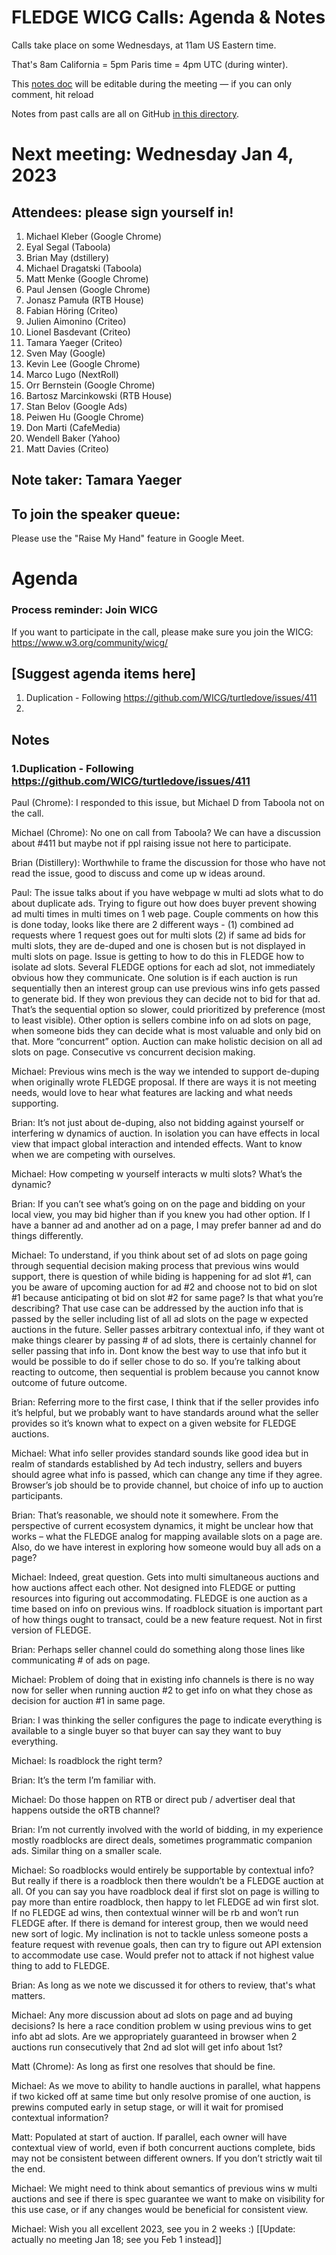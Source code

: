 # FLEDGE WICG Calls: Agenda & Notes

Calls take place on some Wednesdays, at 11am US Eastern time.

That's 8am California = 5pm Paris time = 4pm UTC (during winter).

This [notes doc](https://docs.google.com/document/d/1Kr0hpfQ_Q1LX1aN00D5k_09yV_a7WE9RSn69nS3nZho/edit#) will be editable during the meeting — if you can only comment, hit reload

Notes from past calls are all on GitHub [in this directory](https://github.com/WICG/turtledove/tree/main/meetings).


# Next meeting: Wednesday Jan 4, 2023


## Attendees: please sign yourself in!	



1. Michael Kleber (Google Chrome)
2. Eyal Segal (Taboola)
3. Brian May (dstillery)
4. Michael Dragatski (Taboola)
5. Matt Menke (Google Chrome)
6. Paul Jensen (Google Chrome)
7. Jonasz Pamuła (RTB House)
8. Fabian Höring (Criteo)
9. Julien Aimonino (Criteo)
10. Lionel Basdevant (Criteo)
11. Tamara Yaeger (Criteo)
12. Sven May (Google)
13. Kevin Lee (Google Chrome)
14. Marco Lugo (NextRoll)
15. Orr Bernstein (Google Chrome)
16. Bartosz Marcinkowski (RTB House) 
17. Stan Belov (Google Ads)
18. Peiwen Hu (Google Chrome)
19. Don Marti (CafeMedia)
20. Wendell Baker (Yahoo)
21. Matt Davies (Criteo) 	


## Note taker: Tamara Yaeger


## To join the speaker queue:

Please use the "Raise My Hand" feature in Google Meet.


# Agenda


### Process reminder: Join WICG

If you want to participate in the call, please make sure you join the WICG: https://www.w3.org/community/wicg/ 


## [Suggest agenda items here]



1. Duplication - Following https://github.com/WICG/turtledove/issues/411
2. 


## Notes


### 1.Duplication - Following https://github.com/WICG/turtledove/issues/411

Paul (Chrome): I responded to this issue, but Michael D from Taboola not on the call.

Michael (Chrome): No one on call from Taboola? We can have a discussion about #411 but maybe not if ppl raising issue not here to participate.

Brian (Distillery): Worthwhile to frame the discussion for those who have not read the issue, good to discuss and come up w ideas around.

Paul: The issue talks about if you have webpage w multi ad slots what to do about duplicate ads. Trying to figure out how does buyer prevent showing ad multi times in multi times on 1 web page. Couple comments on how this is done today, looks like there are 2 different ways  - (1) combined ad requests where 1 request goes out for multi slots (2) if same ad bids for multi slots, they are de-duped and one is chosen but is not displayed in multi slots on page. Issue is getting to how to do this in FLEDGE how to isolate ad slots. Several FLEDGE options for each ad slot, not immediately obvious how they communicate. One solution is if each auction is run sequentially then an interest group can use previous wins info gets passed to generate bid. If they won previous they can decide not to bid for that ad. That’s the sequential option so slower, could prioritized by preference (most to least visible). Other option is sellers combine info on ad slots on page, when someone bids they can decide what is most valuable and only bid on that. More “concurrent” option. Auction can make holistic decision on all ad slots on page. Consecutive vs concurrent decision making.

Michael: Previous wins mech is the way we intended to support de-duping when originally wrote FLEDGE proposal. If there are ways it is not meeting needs, would love to hear what features are lacking and what needs supporting.

Brian: It’s not just about de-duping, also not bidding against yourself or interfering w dynamics of auction. In isolation you can have effects in local view that impact global interaction and intended effects. Want to know when we are competing with ourselves.

Michael: How competing w yourself interacts w multi slots? What’s the dynamic?

Brian: If you can’t see what’s going on on the page and bidding on your local view, you may bid higher than if you knew you had other option. If I have a banner ad and another ad on a page, I may prefer banner ad and do things differently.

Michael: To understand, if you think about set of ad slots on page going through sequential decision making process that previous wins would support, there is question of while biding is happening for ad slot #1, can you be aware of upcoming auction for ad #2 and choose not to bid on slot #1 because anticipating ot bid on slot #2 for same page? Is that what you’re describing? That use case can be addressed by the auction info that is passed by the seller including list of all ad slots on the page w expected auctions in the future. Seller passes arbitrary contextual info, if they want ot make things clearer by passing # of ad slots, there is certainly channel for seller passing that info in. Dont know the best way to use that info but it would be possible to do if seller chose to do so. If you’re talking about reacting to outcome, then sequential is problem because you cannot know outcome of future outcome. 

Brian: Referring more to the first case, I think that if the seller provides info it’s helpful, but we probably want to have standards around what the seller provides so it’s known what to expect on a given website for FLEDGE auctions. 

Michael: What info seller provides standard sounds like good idea but in realm of standards established by Ad tech industry, sellers and buyers should agree what info is passed, which can change any time if they agree. Browser’s job should be to provide channel, but choice of info up to auction participants. 

Brian: That’s reasonable, we should note it somewhere. From the perspective of current ecosystem dynamics, it might be unclear how that works – what the FLEDGE analog for mapping available slots on a page are. Also, do we have interest in exploring how someone would buy all ads on a page?

Michael: Indeed, great question. Gets into multi simultaneous auctions and how auctions affect each other. Not designed into FLEDGE or putting resources into figuring out accommodating. FLEDGE is one auction as a time based on info on previous wins. If roadblock situation is important part of how things ought to transact, could be a new feature request. Not in first version of FLEDGE. 

Brian: Perhaps seller channel could do something along those lines like communicating # of ads on page. 

Michael: Problem of doing that in existing info channels is there is no way now for seller when running auction #2 to get info on what they chose as decision for auction #1 in same page. 

Brian: I was thinking the seller configures the page to indicate everything is available to a single buyer so that buyer can say they want to buy everything.

Michael: Is roadblock the right term?

Brian: It’s the term I’m familiar with.

Michael: Do those happen on RTB or direct pub / advertiser deal that happens outside the oRTB channel?

Brian: I’m not currently involved with the world of bidding, in my experience mostly roadblocks are direct deals, sometimes programmatic companion ads. Similar thing on a smaller scale.

Michael: So roadblocks would entirely be supportable by contextual info? But really if there is a roadblock then there wouldn’t be a FLEDGE auction at all. Of you can say you have roadblock deal if first slot on page is willing to pay more than entire roadblock, then happy to let FLEDGE ad win first slot. If no FLEDGE ad wins, then contextual winner will be rb and won’t run FLEDGE after. If there is demand for interest group, then we would need new sort of logic. My inclination is not to tackle unless someone posts a feature request with revenue goals, then can try to figure out API extension to accommodate use case. Would prefer not to attack if not highest value thing to add to FLEDGE.

Brian: As long as we note we discussed it for others to review, that's what matters.

Michael: Any more discussion about ad slots on page and ad buying decisions? Is here a race condition problem w using previous wins to get info abt ad slots. Are we appropriately guaranteed in browser when 2 auctions run consecutively that 2nd ad slot will get info about 1st?

Matt (Chrome): As long as first one resolves that should be fine. 

Michael: As we move to ability to handle auctions in parallel, what happens if two kicked off at same time but only resolve promise of one auction, is prewins computed early in setup stage, or will it wait for promised contextual information?

Matt: Populated at start of auction. If parallel, each owner will have contextual view of world, even if both concurrent auctions complete, bids may not be consistent between different owners. If you don’t strictly wait til the end. 

Michael: We might need to think about semantics of previous wins w multi auctions and see if there is spec guarantee we want to make on visibility for this use case, or if any changes would be beneficial for consistent view. 

Michael: Wish you all excellent 2023, see you in 2 weeks :)  [[Update: actually no meeting Jan 18; see you Feb 1 instead]]
